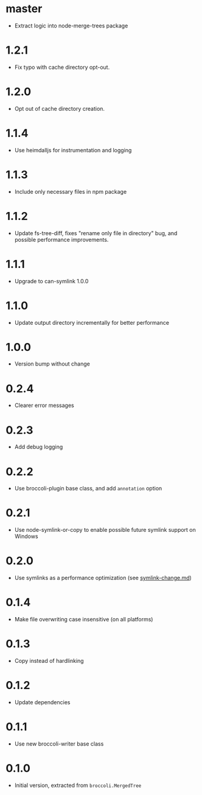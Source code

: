 # master

* Extract logic into node-merge-trees package

# 1.2.1

* Fix typo with cache directory opt-out.

# 1.2.0

* Opt out of cache directory creation.

# 1.1.4

* Use heimdalljs for instrumentation and logging

# 1.1.3

* Include only necessary files in npm package

# 1.1.2

* Update fs-tree-diff, fixes "rename only file in directory" bug, and possible performance improvements.

# 1.1.1

* Upgrade to can-symlink 1.0.0

# 1.1.0

* Update output directory incrementally for better performance

# 1.0.0

* Version bump without change

# 0.2.4

* Clearer error messages

# 0.2.3

* Add debug logging

# 0.2.2

* Use broccoli-plugin base class, and add `annotation` option

# 0.2.1

* Use node-symlink-or-copy to enable possible future symlink support on Windows

# 0.2.0

* Use symlinks as a performance optimization (see
  [symlink-change.md](https://github.com/broccolijs/broccoli/blob/master/docs/symlink-change.md))

# 0.1.4

* Make file overwriting case insensitive (on all platforms)

# 0.1.3

* Copy instead of hardlinking

# 0.1.2

* Update dependencies

# 0.1.1

* Use new broccoli-writer base class

# 0.1.0

* Initial version, extracted from `broccoli.MergedTree`
